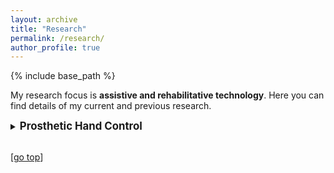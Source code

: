 ```yaml
---
layout: archive
title: "Research"
permalink: /research/
author_profile: true
---
```


{% include base_path %}

My research focus is **assistive and rehabilitative technology**. Here you can find details of my current and previous research.

<details>
    <summary><strong><big>Prosthetic Hand Control</big></strong></summary>
    <br>
    <details>
      <summary><strong>Terminal Device and Gripper Design</strong></summary>
      <strong>The Hydra Hand</strong>
      <table width="100%" style="border:0px solid white; width:100%">
        <tr style="border:0px;">
          <td width="300" style="border:0px; vertical-align:top"><img src="https://digbychappell.github.io//images/research/hydra.gif" align="right" width="300px"></td>
          <td width="450" style="border:0px; vertical-align:top"> <a href="https://ieeexplore.ieee.org/document/10268091">The Hydra Hand: A Mode-Switching Underactuated Gripper with Precision and Power Grasping Modes</a>
            <br><b>Digby Chappell</b>, Fernando Bello, Petar Kormushev, and Nicolas Rojas.<br>
            <i>IEEE Robotics and Automation Letters (RA-L), to be presented at ICRA.</i> <b>2023</b>.<br>
            <a href="https://arxiv.org/abs/2309.14266.pdf">Paper</a> | <a href="https://www.youtube.com/watch?v=upLHX3POim0">Video</a>
          </td>
        </tr>
      </table>
      Human hands are able to grasp a wide range of object sizes, shapes, and weights, achieved via reshaping and altering their apparent grasping stiffness between compliant power and rigid precision. Achieving similar versatility in robotic hands remains a challenge, which has often been addressed by adding extra controllable degrees of freedom, tactile sensors, or specialised extra grasping hardware, at the cost of control complexity and robustness. We introduce a novel reconfigurable four-fingered two-actuator underactuated gripper -- the Hydra Hand -- that switches between compliant power and rigid precision grasps using a single motor, while generating grasps via a single hydraulic actuator -- exhibiting adaptive grasping between finger pairs, enabling the power grasping of two objects simultaneously. The mode switching mechanism and the hand's kinematics are presented and analysed, and performance is tested on two grasping benchmarks: one focused on rigid objects, and the other on items of clothing. The Hydra Hand is shown to excel at grasping large and irregular objects, and small objects with its respective compliant power and rigid precision configurations. The hand's versatility is then showcased by executing the challenging manipulation task of safely grasping and placing a bunch of grapes, and then plucking a single grape from the bunch.
    </details>
    <br>
    <details>
      <summary><strong>Continuous Myoelectric Control</strong></summary>
      <strong>Haptic Feedback Armband</strong>
      <table width="100%" style="border:0px solid white; width:100%">
        <tr style="border:0px;">
          <td align="center" width="750" style="border:0px;"><img src="https://digbychappell.github.io//images/research/haptic_armband.png" width="600"></td>
        </tr>
        <tr style="border:0px;">
          <td width="750" style="border:0px;"> <a href="https://link.springer.com/chapter/10.1007/978-3-031-06249-0_16">A Multi-Modal Haptic Armband for Finger-Level Sensory Feedback from a Prosthetic Hand</a>
            <br>Alexandre Berkovic, Colin Laganier, <b>Digby Chappell</b>, Thrishantha Nanayakkara, Fernando Bello, Petar Kormushev, and Nicolas Rojas.<br>
            <i>Eurohaptics.</i> <b>2022</b>.<br>
            <a href="https://link.springer.com/content/pdf/10.1007/978-3-031-06249-0_16.pdf">Paper</a> | <a href="https://webcast.tuhh.de/Mediasite/Play/bdcfa56e8f1c4593a4690fd58b644c2d1d">Presentation</a>
          </td>
        </tr>
      </table>
      This paper presents the implementation and evaluation of three specific, yet complementary, mechanisms of haptic feedback---namely normal displacement, tangential position, and vibration---to render, at a finger-level, aspects of touch and proprioception from a prosthetic hand without specialised sensors. This feedback is executed by an armband worn around the upper arm divided into five somatotopic modules, one per each finger. To evaluate the system, just-noticeable difference experiments for normal displacement and tangential position were carried out, validating that users are most sensitive to feedback from modules located on glabrous (hairless) skin regions of the upper arm. Moreover, users identifying finger-level contact using multi-modal feedback of vibration followed by normal displacement performed significantly better than those using vibration feedback alone, particularly when reporting exact combinations of fingers. Finally, the point of subjective equality of tangential position feedback was measured simultaneously for all modules, which showed promising results, but indicated that further development is required to achieve full finger-level position rendering.
    </details>
    <br>
    <details>
      <summary><strong>Classification-Based Myoelectric Control</strong></summary>
      <strong>Control with Minimal Data</strong><br>
      <table width="100%" style="border:0px solid white; width:100%">
        <tr style="border:0px;">
          <td align="center" width="750" style="border:0px;"><img src="https://digbychappell.github.io//images/research/wass_discrete.gif" width="600"></td>
        </tr>
        <tr style="border:0px;">
          <td width="750" style="border:0px;"> <a href="https://ieeexplore.ieee.org/abstract/document/9896480/">Towards Instant Calibration in Myoelectric Prosthetic Hands: A Highly Data-Efficient Controller Based on the Wasserstein Distance (Oral Presentation)</a>
            <br><b>Digby Chappell</b>, Zeyu Yang, Honn Wee Son, Fernando Bello, Petar Kormushev, and Nicolas Rojas.<br>
            <i>IEEE International Conference on Rehabilitation Robotics (ICORR).</i> <b>2022</b>.<br>
            <a href="https://spiral.imperial.ac.uk/bitstream/10044/1/96928/2/Conference_Paper___ICORR_2022___Wasserstein_Control.pdf">Paper</a> | <a href="https://www.youtube.com/watch?v=AWtHQU4buZI">Video</a> | <a href="https://www.youtube.com/watch?v=O_SNMl11OJY">Presentation</a>
          </td>
        </tr>
      </table>
    Prosthetic hand control research typically focuses on developing increasingly complex controllers to achieve diminishing returns in pattern recognition of muscle activity signals, making models less suitable for user calibration. Some works have investigated transfer learning to alleviate this, but such approaches increase model size dramatically---thus reducing their suitability for implementation on real prostheses. In this work, we propose a novel, non-parametric controller that uses the Wasserstein distance to compare the distribution of incoming signals to those of a set of reference distributions, with the intended action classified as the closest distribution. This controller requires only a single capture of data per reference distribution, making calibration almost instantaneous. Preliminary experiments building a reference library show that, in theory, users are able to produce up to 9 distinguishable muscle activity patterns. However, in practice, variation when repeating actions reduces this. Controller accuracy results show that 10 participants without and 1 participant with upper limb difference were able to use the controller with a maximum of two recalibrations to perform 6 actions at an average accuracy of 89.9% and 86.7%, respectively. Practical experiments show that the controller allows users to complete all tasks of the Jebsen-Taylor Hand Function Test, although the task of picking and placing small common objects required on average more time than the protocol’s maximum time.
      <br><br>
      <strong>Embedded Deep Learning-Based Control (ICRA 2022)</strong><br>
      <table width="100%" style="border:0px solid white; width:100%">
        <tr style="border:0px;">
          <td width="300" style="border:0px; vertical-align:top"><img src="https://digbychappell.github.io//images/research/embedded.png" align="right" width="300px"></td>
          <td width="450" style="border:0px; vertical-align:top"> <a href="https://ieeexplore.ieee.org/abstract/document/9811741/">Instinctive Real-time sEMG-Based Control of Prosthetic Hand with Reduced Data Acquisition and Embedded Deep Learning Training</a>
            <br>Zeyu Yang, Angus B. Clark, <b>Digby Chappell</b>, and Nicolas Rojas.<br>
            <i>IEEE International Conference on Robotics and Automation (ICRA).</i> <b>2023</b>.<br>
            <a href="https://drive.google.com/file/u/0/d/1RFQpLkuLijaY43AA8kR5XPqLvcGlExeF/view">Paper</a> | <a href="https://www.youtube.com/watch?v=fXIlpW6o_YA">Presentation</a>
          </td>
        </tr>
      </table>
    Achieving instinctive multi-grasp control of prosthetic hands typically still requires a large number of sensors, such as electromyography (EMG) electrodes mounted on a residual limb, that can be costly and time consuming to position, with their signals difficult to classify. Deep-learning-based EMG classifiers however have shown promising results over traditional methods, yet due to high computational requirements, limited work has been done with in-prosthetic training. By targeting specific muscles non-invasively, separating grasping action into hold and release states, and implementing data augmentation, we show in this paper that accurate results for embedded, instinctive, multi-grasp control can be achieved with only 2 low-cost sensors, a simple neural network, and minimal amount of training data. The presented controller, which is based on only 2 surface EMG (sEMG) channels, is implemented in an enhanced version of the OLYMPIC prosthetic hand. Results demonstrate that the controller is capable of identifying all 7 specified grasps and gestures with 93% accuracy, and is successful in achieving several real-life tasks in a real world setting.
    </details>
    <br>
    <details>
      <summary><strong>User Training with Traditional Myoelectric Controllers</strong></summary>
      <strong>Virtual Reality Training</strong><br>
      <table width="100%" style="border:0px solid white; width:100%">
        <tr style="border:0px;">
          <td width="300" style="border:0px; vertical-align:top"><img src="https://digbychappell.github.io//images/research/vr_training.png" align="right" width="300px"></td>
          <td width="450" style="border:0px; vertical-align:top"> <a href="https://ieeexplore.ieee.org/abstract/document/9714006">Virtual Reality Pre-Prosthetic Hand Training with Physics Simulation and Robotic Force Interaction</a>
            <br><b>Digby Chappell</b>, Honn Wee Son, Angus B. Clark, Zeyu Yang, Fernando Bello, Petar Kormushev, and Nicolas Rojas.<br>
            <i>IEEE Robotics and Automation Letters (RA-L), presented at ICRA.</i> <b>2022</b>.<br>
            <a href="https://spiral.imperial.ac.uk/bitstream/10044/1/95373/2/Conference_Paper___ICRA_2022___VR_Prosthetic_Hand_Feedback_Resubmission.pdf">Paper</a> | <a href="https://www.youtube.com/watch?v=beY-pm6CNCM">Video</a> | <a href="https://www.youtube.com/watch?v=8G7L77RqZ6o">Presentation</a>
          </td>
        </tr>
      </table>
      Virtual reality (VR) rehabilitation systems have been proposed to enable prosthetic hand users to perform training before receiving their prosthesis. Improving pre-prosthetic training to be more representative and better prepare the patient for prosthesis use is a crucial step forwards in rehabilitation. However, existing VR platforms lack realism and accuracy in terms of the virtual hand and the forces produced when interacting with the environment. To address these shortcomings, this work presents a VR training platform based on accurate simulation of an anthropomorphic prosthetic hand, utilising an external robot arm to render realistic forces that the user would feel at the attachment point of their prosthesis. Experimental results with participants without upper limb difference show that training with this platform leads to a significant improvement in Box and Block scores compared to training in VR alone and a control group with no prior training. Results performing pick-and-place tasks with a wider range of objects demonstrates that training in VR alone negatively impacts performance, whereas the proposed platform has no significant impact on performance. User perception results highlight that the platform is much closer to using a physical prosthesis in terms of physical demand and effort, however frustration is significantly higher during training.
    </details>
</details>
<br>

[[go top](https://digbychappell.github.io/research/)]  
